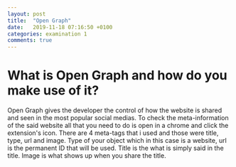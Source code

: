 ```yaml
---
layout: post
title:  "Open Graph"
date:   2019-11-18 07:16:50 +0100
categories: examination 1
comments: true
---
```

# What is Open Graph and how do you make use of it?
Open Graph gives the developer the control of how the website is shared and seen in the most popular social medias. To check the meta-information of the said website all that you need to do is open in a chrome and click the extension's icon. There are 4 meta-tags that i used and those were title, type, url and image. Type of your object which in this case is a website, url is the permanent ID that will be used. Title is the what is simply said in the title. Image is what shows up when you share the title.


